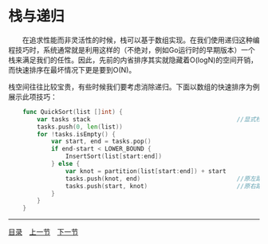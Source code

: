 # 栈与递归
　　在追求性能而非灵活性的时候，栈可以基于数组实现。在我们使用递归这种编程技巧时，系统通常就是利用这样的（不绝对，例如Go运行时的早期版本）一个栈来满足我们的任性。因此，先前的内省排序其实就隐藏着O(logN)的空间开销，而快速排序在最坏情况下更是要到O(N)。

栈空间往往比较宝贵，有些时候我们要考虑消除递归。下面以数组的快速排序为例展示此项技巧：
```go
	func QuickSort(list []int) {
		var tasks stack											//显式栈
		tasks.push(0, len(list))
		for !tasks.isEmpty() {
			var start, end = tasks.pop()
			if end-start < LOWER_BOUND {
				InsertSort(list[start:end])
			} else {
				var knot = partition(list[start:end]) + start
				tasks.push(knot, end)							//原左路递归
				tasks.push(start, knot)							//原右路递归
			}
		}
	}
```

---
[目录](../index.md)　[上一节](03.md)　[下一节](03-B.md)
